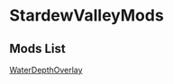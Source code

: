 # StardewValleyMods
## Mods List 
[WaterDepthOverlay](https://github.com/LinHuiGD/StardewValleyMods/tree/main/WaterDepthOverlay)